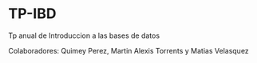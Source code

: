 # TP-IBD
Tp anual de Introduccion a las bases de datos

Colaboradores: Quimey Perez, Martin Alexis Torrents y Matias Velasquez
